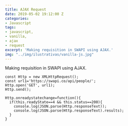 ```yaml
---
title: AJAX Request
date: 2019-05-02 19:12:00 Z
categories:
- Javascript
tags:
- javascript,
- vanilla,
- ajax
- request
excerpt: 'Making requisition in SWAPI using AJAX.'
img: "../img/ilustrativas/vanilla-js.jpg"
---
```


Making requisition in SWAPI using AJAX.

```javacript
const Http = new XMLHttpRequest();
const url1='https://swapi.co/api/people/';
Http.open('GET', url1);
Http.send();

Http.onreadystatechange=function(){
  if(this.readyState==4 && this.status==200){
    console.log(JSON.parse(Http.responseText));
    console.log(JSON.parse(Http.responseText).results);
  }
}
```